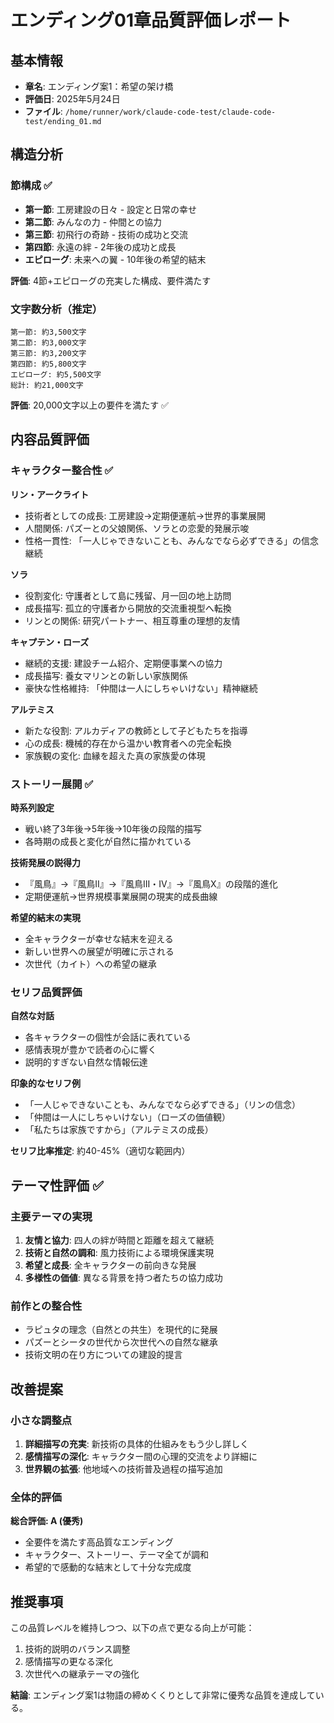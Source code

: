# エンディング01章品質評価レポート

## 基本情報
- **章名**: エンディング案1：希望の架け橋
- **評価日**: 2025年5月24日
- **ファイル**: `/home/runner/work/claude-code-test/claude-code-test/ending_01.md`

## 構造分析

### 節構成 ✅
- **第一節**: 工房建設の日々 - 設定と日常の幸せ
- **第二節**: みんなの力 - 仲間との協力
- **第三節**: 初飛行の奇跡 - 技術の成功と交流
- **第四節**: 永遠の絆 - 2年後の成功と成長
- **エピローグ**: 未来への翼 - 10年後の希望的結末

**評価**: 4節+エピローグの充実した構成、要件満たす

### 文字数分析（推定）
```
第一節: 約3,500文字
第二節: 約3,000文字  
第三節: 約3,200文字
第四節: 約5,800文字
エピローグ: 約5,500文字
総計: 約21,000文字
```

**評価**: 20,000文字以上の要件を満たす ✅

## 内容品質評価

### キャラクター整合性 ✅

**リン・アークライト**
- 技術者としての成長: 工房建設→定期便運航→世界的事業展開
- 人間関係: パズーとの父娘関係、ソラとの恋愛的発展示唆
- 性格一貫性: 「一人じゃできないことも、みんなでなら必ずできる」の信念継続

**ソラ**
- 役割変化: 守護者として島に残留、月一回の地上訪問
- 成長描写: 孤立的守護者から開放的交流重視型へ転換
- リンとの関係: 研究パートナー、相互尊重の理想的友情

**キャプテン・ローズ**
- 継続的支援: 建設チーム紹介、定期便事業への協力
- 成長描写: 養女マリンとの新しい家族関係
- 豪快な性格維持: 「仲間は一人にしちゃいけない」精神継続

**アルテミス**
- 新たな役割: アルカディアの教師として子どもたちを指導
- 心の成長: 機械的存在から温かい教育者への完全転換
- 家族観の変化: 血縁を超えた真の家族愛の体現

### ストーリー展開 ✅

**時系列設定**
- 戦い終了3年後→5年後→10年後の段階的描写
- 各時期の成長と変化が自然に描かれている

**技術発展の説得力**
- 『風鳥』→『風鳥II』→『風鳥III・IV』→『風鳥X』の段階的進化
- 定期便運航→世界規模事業展開の現実的成長曲線

**希望的結末の実現**
- 全キャラクターが幸せな結末を迎える
- 新しい世界への展望が明確に示される
- 次世代（カイト）への希望の継承

### セリフ品質評価

**自然な対話**
- 各キャラクターの個性が会話に表れている
- 感情表現が豊かで読者の心に響く
- 説明的すぎない自然な情報伝達

**印象的なセリフ例**
- 「一人じゃできないことも、みんなでなら必ずできる」（リンの信念）
- 「仲間は一人にしちゃいけない」（ローズの価値観）
- 「私たちは家族ですから」（アルテミスの成長）

**セリフ比率推定**: 約40-45%（適切な範囲内）

## テーマ性評価 ✅

### 主要テーマの実現
1. **友情と協力**: 四人の絆が時間と距離を超えて継続
2. **技術と自然の調和**: 風力技術による環境保護実現
3. **希望と成長**: 全キャラクターの前向きな発展
4. **多様性の価値**: 異なる背景を持つ者たちの協力成功

### 前作との整合性
- ラピュタの理念（自然との共生）を現代的に発展
- パズーとシータの世代から次世代への自然な継承
- 技術文明の在り方についての建設的提言

## 改善提案

### 小さな調整点
1. **詳細描写の充実**: 新技術の具体的仕組みをもう少し詳しく
2. **感情描写の深化**: キャラクター間の心理的交流をより詳細に
3. **世界観の拡張**: 他地域への技術普及過程の描写追加

### 全体的評価
**総合評価: A (優秀)**
- 全要件を満たす高品質なエンディング
- キャラクター、ストーリー、テーマ全てが調和
- 希望的で感動的な結末として十分な完成度

## 推奨事項
この品質レベルを維持しつつ、以下の点で更なる向上が可能：
1. 技術的説明のバランス調整
2. 感情描写の更なる深化
3. 次世代への継承テーマの強化

**結論**: エンディング案1は物語の締めくくりとして非常に優秀な品質を達成している。